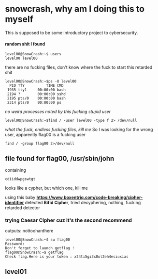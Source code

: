 # snowcrash, why am I doing this to myself
This is supposed to be some introductory project to cybersecurity.
#### random shit I found
```
level00@SnowCrash:~$ users
level00 level00
```
there are no fucking files, don't know where the fuck to start this retarded shit
```
level00@SnowCrash:~$ps -U level00
  PID TTY          TIME CMD
 1935 tty1     00:00:00 bash
 2194 ?        00:00:00 sshd
 2195 pts/0    00:00:00 bash
 2314 pts/0    00:00:00 ps
```
*no weird processes noted by this fucking stupid user*
```
level00@SnowCrash:~$find / -user level00 -type f 2> /dev/null
```
*what the fuck, endless fucking files, kill me*
So I was looking for the wrong user, apparently flag00 is a fucking user
```
find / -group flag00 2>/dev/null
```
## file found for flag00, /usr/sbin/john
containing
```
cdiiddwpgswtgt
```
looks like a cypher, but which one, kill me

using this baby **https://www.boxentriq.com/code-breaking/cipher-identifier**
detected **Bifid Cipher**, tried decyphering, nothing, fucking retarded detector

### trying Caesar Cipher cuz it's the second recommend
outputs: nottoohardhere
```
level00@SnowCrash:~$ su flag00
Password: 
Don't forget to launch getflag !
flag00@SnowCrash:~$ getflag
Check flag.Here is your token : x24ti5gi3x0ol2eh4esiuxias
```
## level01